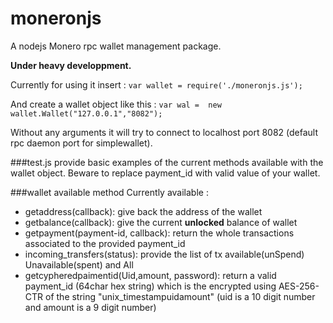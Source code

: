 # moneronjs
A nodejs Monero rpc wallet management package. 

**Under heavy developpment.**

Currently for using it insert : 
`var wallet = require('./moneronjs.js');`

And create a  wallet object like this : 
`var wal =  new wallet.Wallet("127.0.0.1","8082");`

Without any arguments it will try to connect to localhost port 8082 (default rpc daemon port for simplewallet). 

###test.js 
provide basic examples of the current methods available with the wallet object. 
Beware to replace payment_id with valid value of your wallet. 

###wallet available method
Currently available : 
 
*  getaddress(callback): give back the address of the wallet
*  getbalance(callback): give the current **unlocked** balance of wallet
*  getpayment(payment-id, callback): return the whole transactions associated to the provided payment_id
*  incoming_transfers(status): provide the list of tx available(unSpend) Unavailable(spent) and All
*  getcypheredpaimentid(Uid,amount, password): return a valid payment_id (64char hex string) which is the encrypted using AES-256-CTR of the string "unix_timestampuidamount" (uid is a 10 digit number and amount is a 9 digit number)
